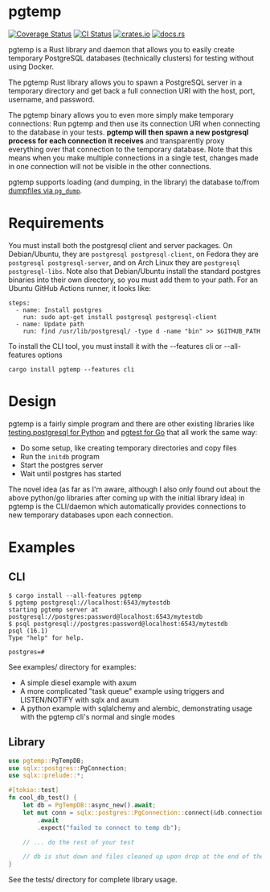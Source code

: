 # pgtemp

[![Coverage Status](https://coveralls.io/repos/github/boustrophedon/pgtemp/badge.svg?branch=master)](https://coveralls.io/github/boustrophedon/pgtemp?branch=master) [![CI Status](https://github.com/boustrophedon/pgtemp/actions/workflows/build-test.yaml/badge.svg)](https://github.com/boustrophedon/pgtemp/actions/workflows/build-test.yaml) [![crates.io](https://img.shields.io/crates/v/pgtemp)](https://crates.io/crates/pgtemp) [![docs.rs](https://img.shields.io/docsrs/pgtemp)](https://docs.rs/pgtemp/latest/pgtemp/)

pgtemp is a Rust library and daemon that allows you to easily create temporary PostgreSQL databases (technically clusters) for testing without using Docker.

The pgtemp Rust library allows you to spawn a PostgreSQL server in a temporary directory and get back a full connection URI with the host, port, username, and password.

The pgtemp binary allows you to even more simply make temporary connections: Run pgtemp and then use its connection URI when connecting to the database in your tests. **pgtemp will then spawn a new postgresql process for each connection it receives** and transparently proxy everything over that connection to the temporary database. Note that this means when you make multiple connections in a single test, changes made in one connection will not be visible in the other connections.

pgtemp supports loading (and dumping, in the library) the database to/from [dumpfiles via `pg_dump`](https://www.postgresql.org/docs/current/backup-dump.html).

# Requirements
You must install both the postgresql client and server packages. On Debian/Ubuntu, they are `postgresql postgresql-client`, on Fedora they are `postgresql postgresql-server`, and on Arch Linux they are `postgresql postgresql-libs`. Note also that Debian/Ubuntu install the standard postgres binaries into their own directory, so you must add them to your path. For an Ubuntu GitHub Actions runner, it looks like:

```
steps:
  - name: Install postgres
    run: sudo apt-get install postgresql postgresql-client
  - name: Update path
    run: find /usr/lib/postgresql/ -type d -name "bin" >> $GITHUB_PATH
```

To install the CLI tool, you must install it with the --features cli or --all-features options
```
cargo install pgtemp --features cli
```

# Design

pgtemp is a fairly simple program and there are other existing libraries like [testing.postgresql for Python](https://github.com/tk0miya/testing.postgresql) and [pgtest for Go](https://github.com/rubenv/pgtest) that all work the same way:

- Do some setup, like creating temporary directories and copy files
- Run the `initdb` program
- Start the postgres server
- Wait until postgres has started

The novel idea (as far as I'm aware, although I also only found out about the above python/go libraries after coming up with the initial library idea) in pgtemp is the CLI/daemon which automatically provides connections to new temporary databases upon each connection.

# Examples

## CLI
```
$ cargo install --all-features pgtemp
$ pgtemp postgresql://localhost:6543/mytestdb
starting pgtemp server at postgresql://postgres:password@localhost:6543/mytestdb
$ psql postgresql://postgres:password@localhost:6543/mytestdb
psql (16.1)
Type "help" for help.

postgres=#
```

See examples/ directory for examples:
- A simple diesel example with axum
- A more complicated "task queue" example using triggers and LISTEN/NOTIFY with sqlx and axum
- A python example with sqlalchemy and alembic, demonstrating usage with the pgtemp cli's normal and single modes

## Library

```rust
use pgtemp::PgTempDB;
use sqlx::postgres::PgConnection;
use sqlx::prelude::*;

#[tokio::test]
fn cool_db_test() {
    let db = PgTempDB::async_new().await;
    let mut conn = sqlx::postgres::PgConnection::connect(&db.connection_uri())
        .await
        .expect("failed to connect to temp db");

    // ... do the rest of your test

    // db is shut down and files cleaned up upon drop at the end of the test
}
```

See the tests/ directory for complete library usage.
